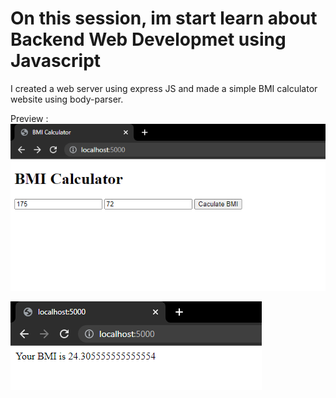 # On this session, im start learn about Backend Web Developmet using Javascript

 I created a web server using express JS and made a simple BMI calculator website using body-parser.

 Preview :
 ![BMI-Preview](preview/bmi-preview.png) 
 

 ![BMI-Preview](preview/bmi.png) 